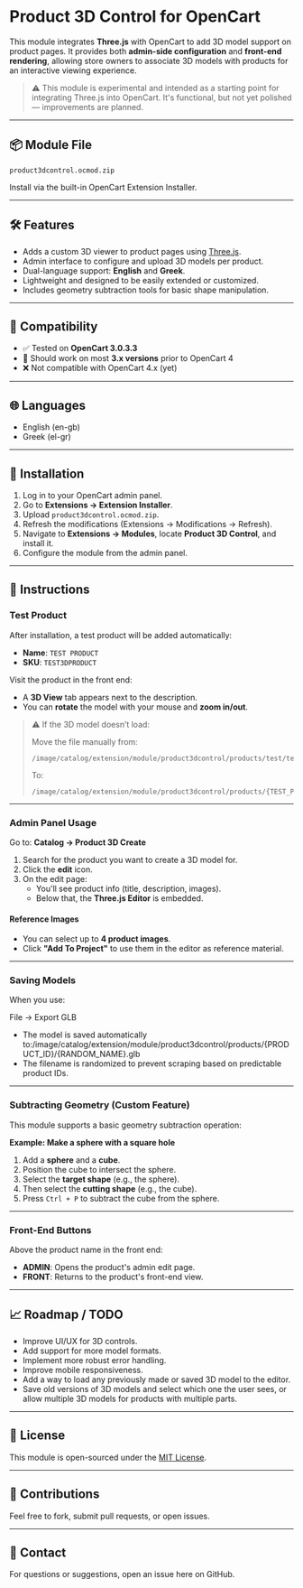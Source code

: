 # Product 3D Control for OpenCart

This module integrates **Three.js** with OpenCart to add 3D model support on product pages. It provides both **admin-side configuration** and **front-end rendering**, allowing store owners to associate 3D models with products for an interactive viewing experience.

> ⚠️ This module is experimental and intended as a starting point for integrating Three.js into OpenCart. It's functional, but not yet polished — improvements are planned.

---

## 📦 Module File

`product3dcontrol.ocmod.zip`

Install via the built-in OpenCart Extension Installer.

---

## 🛠 Features

- Adds a custom 3D viewer to product pages using [Three.js](https://threejs.org/).
- Admin interface to configure and upload 3D models per product.
- Dual-language support: **English** and **Greek**.
- Lightweight and designed to be easily extended or customized.
- Includes geometry subtraction tools for basic shape manipulation.

---

## 🧩 Compatibility

- ✅ Tested on **OpenCart 3.0.3.3**
- 🚧 Should work on most **3.x versions** prior to OpenCart 4
- ❌ Not compatible with OpenCart 4.x (yet)

---

## 🌐 Languages

- English (en-gb)
- Greek (el-gr)

---

## 📂 Installation

1. Log in to your OpenCart admin panel.
2. Go to **Extensions → Extension Installer**.
3. Upload `product3dcontrol.ocmod.zip`.
4. Refresh the modifications (Extensions → Modifications → Refresh).
5. Navigate to **Extensions → Modules**, locate **Product 3D Control**, and install it.
6. Configure the module from the admin panel.

---

## 🧾 Instructions

### Test Product

After installation, a test product will be added automatically:
- **Name**: `TEST PRODUCT`
- **SKU**: `TEST3DPRODUCT`

Visit the product in the front end:
- A **3D View** tab appears next to the description.
- You can **rotate** the model with your mouse and **zoom in/out**.

> ⚠️ If the 3D model doesn’t load:
>
> Move the file manually from:
> ```
> /image/catalog/extension/module/product3dcontrol/products/test/test_model.glb
> ```
> To:
> ```
> /image/catalog/extension/module/product3dcontrol/products/{TEST_PRODUCT_ID}/test_model.glb
> ```

---

### Admin Panel Usage

Go to: **Catalog → Product 3D Create**

1. Search for the product you want to create a 3D model for.
2. Click the **edit** icon.
3. On the edit page:
   - You'll see product info (title, description, images).
   - Below that, the **Three.js Editor** is embedded.

#### Reference Images

- You can select up to **4 product images**.
- Click **"Add To Project"** to use them in the editor as reference material.

---

### Saving Models

When you use:

File → Export GLB
- The model is saved automatically to:/image/catalog/extension/module/product3dcontrol/products/{PRODUCT_ID}/{RANDOM_NAME}.glb
- The filename is randomized to prevent scraping based on predictable product IDs.

---

### Subtracting Geometry (Custom Feature)

This module supports a basic geometry subtraction operation:

**Example: Make a sphere with a square hole**
1. Add a **sphere** and a **cube**.
2. Position the cube to intersect the sphere.
3. Select the **target shape** (e.g., the sphere).
4. Then select the **cutting shape** (e.g., the cube).
5. Press `Ctrl + P` to subtract the cube from the sphere.

---

### Front-End Buttons

Above the product name in the front end:
- **ADMIN**: Opens the product's admin edit page.
- **FRONT**: Returns to the product's front-end view.

---

## 📈 Roadmap / TODO

- Improve UI/UX for 3D controls.
- Add support for more model formats.
- Implement more robust error handling.
- Improve mobile responsiveness.
- Add a way to load any previously made or saved 3D model to the editor.
- Save old versions of 3D models and select which one the user sees, or allow multiple 3D models for products with multiple parts.
---

## 📄 License

This module is open-sourced under the [MIT License](LICENSE).

---

## 🤝 Contributions

Feel free to fork, submit pull requests, or open issues.

---

## 📧 Contact

For questions or suggestions, open an issue here on GitHub.
